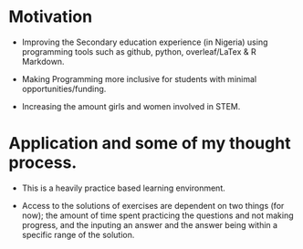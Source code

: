 # Motivation

* Improving the Secondary education experience (in Nigeria) using programming tools such as github, python, overleaf/LaTex & R Markdown.  

* Making Programming more inclusive for students with minimal opportunities/funding. 

* Increasing the amount girls and women involved in STEM.  


# Application and some of my thought process. 

* This is a heavily practice based learning environment. 

* Access to the solutions of exercises are dependent on two things (for now); the amount of time spent practicing the questions and not making progress, and the inputing an answer and the answer being within a specific range of the solution.   
